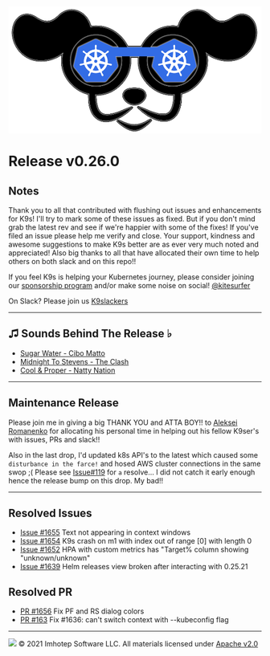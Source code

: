 <img src="https://raw.githubusercontent.com/derailed/k9s/master/assets/k9s.png" align="center" width="800" height="auto"/>

# Release v0.26.0

## Notes

Thank you to all that contributed with flushing out issues and enhancements for K9s! I'll try to mark some of these issues as fixed. But if you don't mind grab the latest rev and see if we're happier with some of the fixes! If you've filed an issue please help me verify and close. Your support, kindness and awesome suggestions to make K9s better are as ever very much noted and appreciated! Also big thanks to all that have allocated their own time to help others on both slack and on this repo!!

If you feel K9s is helping your Kubernetes journey, please consider joining our [sponsorship program](https://github.com/sponsors/derailed) and/or make some noise on social! [@kitesurfer](https://twitter.com/kitesurfer)

On Slack? Please join us [K9slackers](https://join.slack.com/t/k9sers/shared_invite/enQtOTA5MDEyNzI5MTU0LWQ1ZGI3MzliYzZhZWEyNzYxYzA3NjE0YTk1YmFmNzViZjIyNzhkZGI0MmJjYzhlNjdlMGJhYzE2ZGU1NjkyNTM)

---

## ♫ Sounds Behind The Release ♭

* [Sugar Water - Cibo Matto](https://www.youtube.com/watch?v=EN9auBn6Jys)
* [Midnight To Stevens - The Clash](https://www.youtube.com/watch?v=9suQJthS6to)
* [Cool & Proper - Natty Nation](https://www.youtube.com/watch?v=9q337zn7bpI)

---

## Maintenance Release

Please join me in giving a big THANK YOU and ATTA BOY!! to [Aleksei Romanenko](https://github.com/slimus) for allocating his personal time in helping out his fellow K9ser's with issues, PRs and slack!!

Also in the last drop, I'd updated k8s API's to the latest which caused some `disturbance in the farce!` and hosed AWS cluster connections in the same swop ;( Please see [Issue#119](https://github.com/kswapd/k9s/issues/1619) for `a` resolve... I did not catch it early enough hence the release bump on this drop. My bad!!

---

## Resolved Issues

* [Issue #1655](https://github.com/kswapd/k9s/issues/1655) Text not appearing in context windows
* [Issue #1654](https://github.com/kswapd/k9s/issues/1654) K9s crash on m1 with index out of range [0] with length 0
* [Issue #1652](https://github.com/kswapd/k9s/issues/1652) HPA with custom metrics has "Target% column showing "unknown/unknown"
* [Issue #1639](https://github.com/kswapd/k9s/issues/1639) Helm releases view broken after interacting with 0.25.21

## Resolved PR

* [PR #1656](https://github.com/kswapd/k9s/pull/156) Fix PF and RS dialog colors
* [PR #163](https://github.com/kswapd/k9s/pull/1636) Fix #1636: can't switch context with --kubeconfig flag

---

<img src="https://raw.githubusercontent.com/derailed/k9s/master/assets/imhotep_logo.png" width="32" height="auto"/> © 2021 Imhotep Software LLC. All materials licensed under [Apache v2.0](http://www.apache.org/licenses/LICENSE-2.0)
